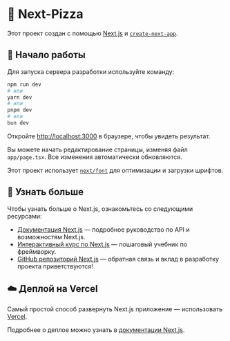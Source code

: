 # 🍕 Next-Pizza

Этот проект создан с помощью [Next.js](https://nextjs.org/) и [`create-next-app`](https://github.com/vercel/next.js/tree/canary/packages/create-next-app).

## 🚀 Начало работы

Для запуска сервера разработки используйте команду:

```bash
npm run dev
# или
yarn dev
# или
pnpm dev
# или
bun dev
```

Откройте [http://localhost:3000](http://localhost:3000) в браузере, чтобы увидеть результат.

Вы можете начать редактирование страницы, изменяя файл `app/page.tsx`. Все изменения автоматически обновляются.

Этот проект использует [`next/font`](https://nextjs.org/docs/basic-features/font-optimization) для оптимизации и загрузки шрифтов.

## 📖 Узнать больше

Чтобы узнать больше о Next.js, ознакомьтесь со следующими ресурсами:

- [Документация Next.js](https://nextjs.org/docs) — подробное руководство по API и возможностям Next.js.
- [Интерактивный курс по Next.js](https://nextjs.org/learn) — пошаговый учебник по фреймворку.
- [GitHub репозиторий Next.js](https://github.com/vercel/next.js/) — обратная связь и вклад в разработку проекта приветствуются!

## ☁️ Деплой на Vercel

Самый простой способ развернуть Next.js приложение — использовать [Vercel](https://vercel.com/new?utm_medium=default-template&filter=next.js&utm_source=create-next-app&utm_campaign=create-next-app-readme).

Подробнее о деплое можно узнать в [документации Next.js](https://nextjs.org/docs/deployment).
